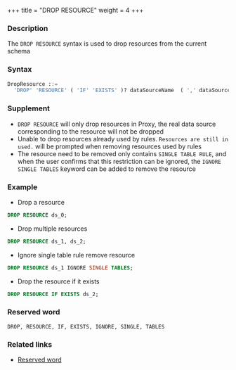 +++
title = "DROP RESOURCE"
weight = 4
+++

### Description

The `DROP RESOURCE` syntax is used to drop resources from the current schema

### Syntax
```SQL
DropResource ::=
  'DROP' 'RESOURCE' ( 'IF' 'EXISTS' )? dataSourceName  ( ',' dataSourceName )* ( 'IGNORE' 'SINGLE' 'TABLES' )?
```

### Supplement

- `DROP RESOURCE` will only drop resources in Proxy, the real data source corresponding to the resource will not be dropped
- Unable to drop resources already used by rules. `Resources are still in used.` will be prompted when removing resources used by rules
- The resource need to be removed only contains `SINGLE TABLE RULE`, and when the user confirms that this restriction can be ignored, the `IGNORE SINGLE TABLES` keyword can be added to remove the resource
### Example
- Drop a resource
```SQL
DROP RESOURCE ds_0;
```

- Drop multiple resources
```SQL
DROP RESOURCE ds_1, ds_2;
```

- Ignore single table rule remove resource
```SQL
DROP RESOURCE ds_1 IGNORE SINGLE TABLES;
```

- Drop the resource if it exists
```SQL
DROP RESOURCE IF EXISTS ds_2;
```

### Reserved word

    DROP, RESOURCE, IF, EXISTS, IGNORE, SINGLE, TABLES

### Related links
- [Reserved word](/en/reference/distsql/syntax/reserved-word/)
